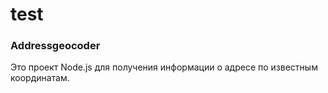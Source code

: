 # test

###   Addressgeocoder
Это проект  Node.js  для получения информации о адресе по известным координатам.